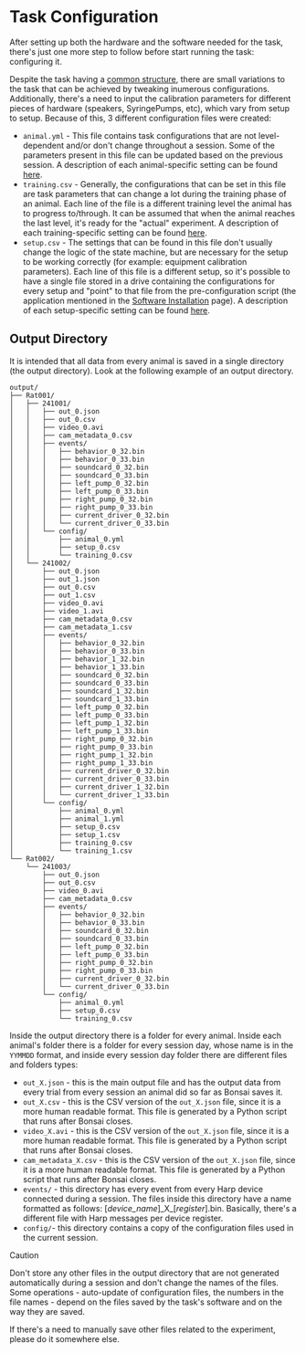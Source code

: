 # Task Configuration

After setting up both the hardware and the software needed for the task, there's just one more step to follow before start running the task: configuring it.

Despite the task having a [common structure](../articles/introduction.md), there are small variations to the task that can be achieved by tweaking inumerous configurations. Additionally, there's a need to input the calibration parameters for different pieces of hardware (speakers, SyringePumps, etc), which vary from setup to setup. Because of this, 3 different configuration files were created:
- `animal.yml` - This file contains task configurations that are not level-dependent and/or don't change throughout a session. Some of the parameters present in this file can be updated based on the previous session. A description of each animal-specific setting can be found [here](../api/Animal.Animal.yml).
- `training.csv` - Generally, the configurations that can be set in this file are task parameters that can change a lot during the training phase of an animal. Each line of the file is a different training level the animal has to progress to/through. It can be assumed that when the animal reaches the last level, it's ready for the "actual" experiment. A description of each training-specific setting can be found [here](../api/Training.Level.yml).
- `setup.csv` - The settings that can be found in this file don't usually change the logic of the state machine, but are necessary for the setup to be working correctly (for example: equipment calibration parameters). Each line of this file is a different setup, so it's possible to have a single file stored in a drive containing the configurations for every setup and "point" to that file from the pre-configuration script (the application mentioned in the [Software Installation](software.md) page). A description of each setup-specific setting can be found [here](../api/SetupList.Setup.yml).

## Output Directory

It is intended that all data from every animal is saved in a single directory (the output directory). Look at the following example of an output directory.

```
output/
├── Rat001/
│   ├── 241001/
│   │   ├── out_0.json
│   │   ├── out_0.csv
│   │   ├── video_0.avi
│   │   ├── cam_metadata_0.csv
│   │   ├── events/
│   │   │   ├── behavior_0_32.bin
│   │   │   ├── behavior_0_33.bin
│   │   │   ├── soundcard_0_32.bin
│   │   │   ├── soundcard_0_33.bin
│   │   │   ├── left_pump_0_32.bin
│   │   │   ├── left_pump_0_33.bin
│   │   │   ├── right_pump_0_32.bin
│   │   │   ├── right_pump_0_33.bin
│   │   │   ├── current_driver_0_32.bin
│   │   │   └── current_driver_0_33.bin
│   │   └── config/
│   │       ├── animal_0.yml
│   │       ├── setup_0.csv
│   │       └── training_0.csv
│   └── 241002/
│       ├── out_0.json
│       ├── out_1.json
│       ├── out_0.csv
│       ├── out_1.csv
│       ├── video_0.avi
│       ├── video_1.avi
│       ├── cam_metadata_0.csv
│       ├── cam_metadata_1.csv
│       ├── events/
│       │   ├── behavior_0_32.bin
│       │   ├── behavior_0_33.bin
│       │   ├── behavior_1_32.bin
│       │   ├── behavior_1_33.bin
│       │   ├── soundcard_0_32.bin
│       │   ├── soundcard_0_33.bin
│       │   ├── soundcard_1_32.bin
│       │   ├── soundcard_1_33.bin
│       │   ├── left_pump_0_32.bin
│       │   ├── left_pump_0_33.bin
│       │   ├── left_pump_1_32.bin
│       │   ├── left_pump_1_33.bin
│       │   ├── right_pump_0_32.bin
│       │   ├── right_pump_0_33.bin
│       │   ├── right_pump_1_32.bin
│       │   ├── right_pump_1_33.bin
│       │   ├── current_driver_0_32.bin
│       │   ├── current_driver_0_33.bin
│       │   ├── current_driver_1_32.bin
│       │   └── current_driver_1_33.bin
│       └── config/
│           ├── animal_0.yml
│           ├── animal_1.yml
│           ├── setup_0.csv
│           ├── setup_1.csv
│           ├── training_0.csv
│           └── training_1.csv
└── Rat002/
    └── 241003/
        ├── out_0.json
        ├── out_0.csv
        ├── video_0.avi
        ├── cam_metadata_0.csv
        ├── events/
        │   ├── behavior_0_32.bin
        │   ├── behavior_0_33.bin
        │   ├── soundcard_0_32.bin
        │   ├── soundcard_0_33.bin
        │   ├── left_pump_0_32.bin
        │   ├── left_pump_0_33.bin
        │   ├── right_pump_0_32.bin
        │   ├── right_pump_0_33.bin
        │   ├── current_driver_0_32.bin
        │   └── current_driver_0_33.bin
        └── config/
            ├── animal_0.yml
            ├── setup_0.csv
            └── training_0.csv
```

Inside the output directory there is a folder for every animal. Inside each animal's folder there is a folder for every session day, whose name is in the `YYMMDD` format, and inside every session day folder there are different files and folders types:
- `out_X.json` - this is the main output file and has the output data from every trial from every session an animal did so far as Bonsai saves it.
- `out_X.csv` - this is the CSV version of the `out_X.json` file, since it is a more human readable format. This file is generated by a Python script that runs after Bonsai closes.
- `video_X.avi` - this is the CSV version of the `out_X.json` file, since it is a more human readable format. This file is generated by a Python script that runs after Bonsai closes.
- `cam_metadata_X.csv` - this is the CSV version of the `out_X.json` file, since it is a more human readable format. This file is generated by a Python script that runs after Bonsai closes.
- `events/` - this directory has every event from every Harp device connected during a session. The files inside this directory have a name formatted as follows: [_device_name_]\_X\_[_register_].bin. Basically, there's a different file with Harp messages per device register.
- `config/`- this directory contains a copy of the configuration files used in the current session.

> [!CAUTION]
> Don't store any other files in the output directory that are not generated automatically during a session and don't change the names of the files. Some operations - auto-update of configuration files, the numbers in the file names - depend on the files saved by the task's software and on the way they are saved.
>
> If there's a need to manually save other files related to the experiment, please do it somewhere else.